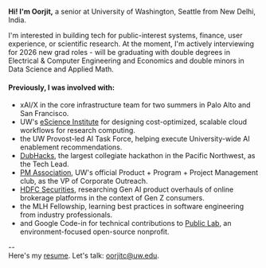 **Hi! I'm Oorjit,** a senior at University of Washington, Seattle from New Delhi, India.

I'm interested in building tech for public-interest systems, finance, user experience, or scientific research. At the moment, I'm actively interviewing for 2026 new grad roles - will be graduating with double degrees in Electrical & Computer Engineering and Economics and double minors in Data Science and Applied Math.

#### Previously, I was involved with:
- xAI/X in the core infrastructure team for two summers in Palo Alto and San Francisco.
- UW's [eScience Institute](https://escience.washington.edu) for designing cost-optimized, scalable cloud workflows for research computing.
- the UW Provost-led AI Task Force, helping execute University-wide AI enablement recommendations.
- [DubHacks](https://dubhacks.co), the largest collegiate hackathon in the Pacific Northwest, as the Tech Lead.
- [PM Association](https://www.instagram.com/uwpma), UW's official Product + Program + Project Management club, as the VP of Corporate Outreach.
- [HDFC Securities](https://www.hdfcsec.com), researching Gen AI product overhauls of online brokerage platforms in the context of Gen Z consumers.
- the MLH Fellowship, learning best practices in software engineering from industry professionals.
- and Google Code-in for technical contributions to [Public Lab](https://publiclab.org), an environment-focused open-source nonprofit.

--<br/>
Here's my [resume](https://oorjit.me/resume). Let's talk: oorjitc@uw.edu.
